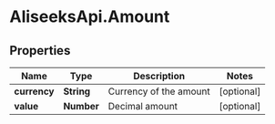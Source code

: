 # AliseeksApi.Amount

## Properties
Name | Type | Description | Notes
------------ | ------------- | ------------- | -------------
**currency** | **String** | Currency of the amount  | [optional] 
**value** | **Number** | Decimal amount  | [optional] 


